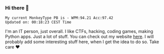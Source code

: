 ### Hi there 👋
<!-- PB START -->
```
My current MonkeyType PB is - WPM:94.21 Acc:97.42
Updated on: 00:18:23 CEST Time
```
<!-- PB END -->
I'm an IT person, just overall. I like CTFs, hacking, coding games, making Python apps. Just a lot of stuff.
You can check out my website [here](https://skill3472.github.io/).
I will probably add some interesting stuff here, when I get the idea to do so. Take care ❤️
